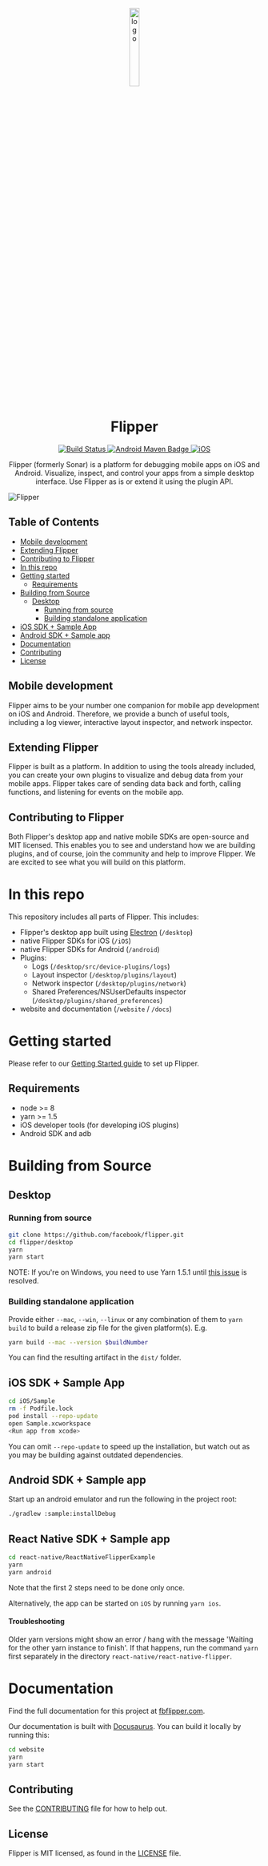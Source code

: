 <p align="center">
  <img src="https://fbflipper.com/img/icon.png" alt="logo" width="20%"/>
</p>
<h1 align="center">
  Flipper
</h1>
<p align="center">
  <a href="https://travis-ci.org/facebook/flipper">
    <img src="https://travis-ci.org/facebook/flipper.svg?branch=master" alt="Build Status" />
  </a>
  <a href="https://search.maven.org/artifact/com.facebook.flipper/flipper">
    <img src="https://img.shields.io/maven-central/v/com.facebook.flipper/flipper" alt="Android Maven Badge" />
  </a>
  <a href="https://cocoapods.org/pods/Flipper">
    <img src="https://img.shields.io/cocoapods/v/FlipperKit.svg?label=iOS&color=blue" alt="iOS" />
  </a>
</p>

<p align="center">
  Flipper (formerly Sonar) is a platform for debugging mobile apps on iOS and Android. Visualize, inspect, and control your apps from a simple desktop interface. Use Flipper as is or extend it using the plugin API.
</p>

![Flipper](/website/static/img/layout.png)

## Table of Contents

- [Mobile development](#mobile-development)
- [Extending Flipper](#extending-flipper)
- [Contributing to Flipper](#contributing-to-flipper)
- [In this repo](#in-this-repo)
- [Getting started](#getting-started)
  - [Requirements](#requirements)
- [Building from Source](#building-from-source)
  - [Desktop](#desktop)
    - [Running from source](#running-from-source)
    - [Building standalone application](#building-standalone-application)
- [iOS SDK + Sample App](#ios-sdk--sample-app)
- [Android SDK + Sample app](#android-sdk--sample-app)
- [Documentation](#documentation)
- [Contributing](#contributing)
- [License](#license)

## Mobile development

Flipper aims to be your number one companion for mobile app development on iOS and Android. Therefore, we provide a bunch of useful tools, including a log viewer, interactive layout inspector, and network inspector.

## Extending Flipper

Flipper is built as a platform. In addition to using the tools already included, you can create your own plugins to visualize and debug data from your mobile apps. Flipper takes care of sending data back and forth, calling functions, and listening for events on the mobile app.

## Contributing to Flipper

Both Flipper's desktop app and native mobile SDKs are open-source and MIT licensed. This enables you to see and understand how we are building plugins, and of course, join the community and help to improve Flipper. We are excited to see what you will build on this platform.

# In this repo

This repository includes all parts of Flipper. This includes:

* Flipper's desktop app built using [Electron](https://electronjs.org) (`/desktop`)
* native Flipper SDKs for iOS (`/iOS`)
* native Flipper SDKs for Android (`/android`)
* Plugins:
  * Logs (`/desktop/src/device-plugins/logs`)
  * Layout inspector (`/desktop/plugins/layout`)
  * Network inspector (`/desktop/plugins/network`)
  * Shared Preferences/NSUserDefaults inspector (`/desktop/plugins/shared_preferences`)
* website and documentation (`/website` / `/docs`)

# Getting started

Please refer to our [Getting Started guide](https://fbflipper.com/docs/getting-started/index) to set up Flipper.

## Requirements

* node >= 8
* yarn >= 1.5
* iOS developer tools (for developing iOS plugins)
* Android SDK and adb

# Building from Source

## Desktop
### Running from source

```bash
git clone https://github.com/facebook/flipper.git
cd flipper/desktop
yarn
yarn start
```

NOTE: If you're on Windows, you need to use Yarn 1.5.1 until [this issue](https://github.com/yarnpkg/yarn/issues/6048) is resolved.

### Building standalone application

Provide either `--mac`, `--win`, `--linux` or any combination of them
to `yarn build` to build a release zip file for the given platform(s). E.g.

```bash
yarn build --mac --version $buildNumber
```

You can find the resulting artifact in the `dist/` folder.

## iOS SDK + Sample App

```bash
cd iOS/Sample
rm -f Podfile.lock
pod install --repo-update
open Sample.xcworkspace
<Run app from xcode>
```

You can omit `--repo-update` to speed up the installation, but watch out as you may be building against outdated dependencies.

## Android SDK + Sample app

Start up an android emulator and run the following in the project root:
```bash
./gradlew :sample:installDebug
```

## React Native SDK + Sample app

```bash
cd react-native/ReactNativeFlipperExample
yarn
yarn android
```

Note that the first 2 steps need to be done only once.

Alternatively, the app can be started on `iOS` by running `yarn ios`.

#### Troubleshooting

Older yarn versions might show an error / hang with the message 'Waiting for the other yarn instance to finish'. If that happens, run the command `yarn` first separately in the directory `react-native/react-native-flipper`.

# Documentation

Find the full documentation for this project at [fbflipper.com](https://fbflipper.com/).

Our documentation is built with [Docusaurus](https://docusaurus.io/). You can build
it locally by running this:

```bash
cd website
yarn
yarn start
```

## Contributing
See the [CONTRIBUTING](/CONTRIBUTING.md) file for how to help out.

## License
Flipper is MIT licensed, as found in the [LICENSE](/LICENSE) file.
